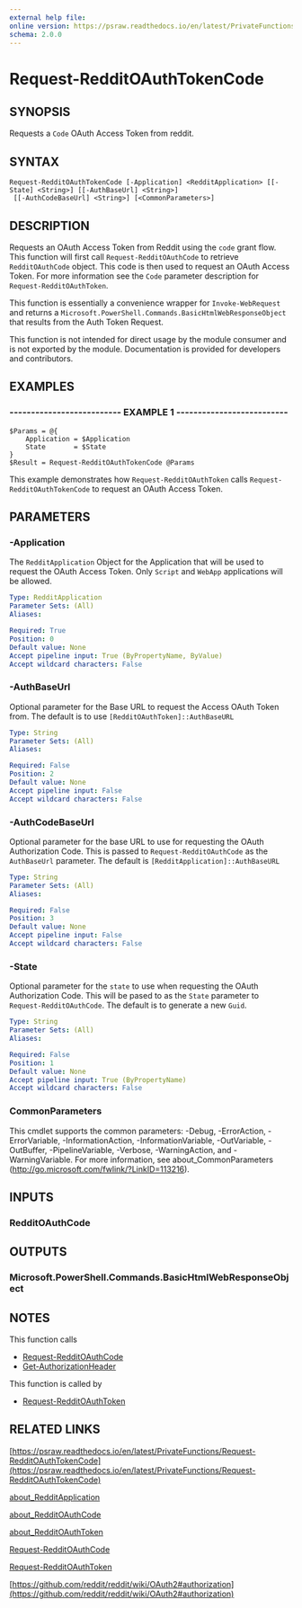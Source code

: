 ```yaml
---
external help file: 
online version: https://psraw.readthedocs.io/en/latest/PrivateFunctions/Request-RedditOAuthTokenCode
schema: 2.0.0
---
```


# Request-RedditOAuthTokenCode

## SYNOPSIS
Requests a `Code` OAuth Access Token from reddit.

## SYNTAX

```
Request-RedditOAuthTokenCode [-Application] <RedditApplication> [[-State] <String>] [[-AuthBaseUrl] <String>]
 [[-AuthCodeBaseUrl] <String>] [<CommonParameters>]
```

## DESCRIPTION
Requests an OAuth Access Token from Reddit using the `code` grant flow. This function will first call `Request-RedditOAuthCode` to retrieve `RedditOAuthCode` object. This code is then used to request an OAuth Access Token. For more information see the `Code` parameter description for `Request-RedditOAuthToken`.

This function is essentially a convenience wrapper for `Invoke-WebRequest` and returns a `Microsoft.PowerShell.Commands.BasicHtmlWebResponseObject` that results from the Auth Token Request.

This function is not intended for direct usage by the module consumer and is not exported by the module. Documentation is provided for developers and contributors.

## EXAMPLES

### -------------------------- EXAMPLE 1 --------------------------
```
$Params = @{
    Application = $Application
    State       = $State
}  
$Result = Request-RedditOAuthTokenCode @Params
```

This example demonstrates how `Request-RedditOAuthToken` calls `Request-RedditOAuthTokenCode` to request an OAuth Access Token.

## PARAMETERS

### -Application
The `RedditApplication` Object for the Application that will be used to request the OAuth Access Token. Only `Script` and `WebApp` applications will be allowed.

```yaml
Type: RedditApplication
Parameter Sets: (All)
Aliases: 

Required: True
Position: 0
Default value: None
Accept pipeline input: True (ByPropertyName, ByValue)
Accept wildcard characters: False
```

### -AuthBaseUrl
Optional parameter for the Base URL to request the Access OAuth Token from. The default is to use `[RedditOAuthToken]::AuthBaseURL`

```yaml
Type: String
Parameter Sets: (All)
Aliases: 

Required: False
Position: 2
Default value: None
Accept pipeline input: False
Accept wildcard characters: False
```

### -AuthCodeBaseUrl
Optional parameter for the base URL to use for requesting the OAuth Authorization Code. This is passed to `Request-RedditOAuthCode` as the `AuthBaseUrl` parameter. The default is `[RedditApplication]::AuthBaseURL`

```yaml
Type: String
Parameter Sets: (All)
Aliases: 

Required: False
Position: 3
Default value: None
Accept pipeline input: False
Accept wildcard characters: False
```

### -State
Optional parameter for the `state` to use when requesting the OAuth Authorization Code. This will be pased to as the `State` parameter to `Request-RedditOAuthCode`. The default is to generate a new `Guid`.

```yaml
Type: String
Parameter Sets: (All)
Aliases: 

Required: False
Position: 1
Default value: None
Accept pipeline input: True (ByPropertyName)
Accept wildcard characters: False
```

### CommonParameters
This cmdlet supports the common parameters: -Debug, -ErrorAction, -ErrorVariable, -InformationAction, -InformationVariable, -OutVariable, -OutBuffer, -PipelineVariable, -Verbose, -WarningAction, and -WarningVariable. For more information, see about_CommonParameters (http://go.microsoft.com/fwlink/?LinkID=113216).

## INPUTS

### RedditOAuthCode

## OUTPUTS

### Microsoft.PowerShell.Commands.BasicHtmlWebResponseObject

## NOTES
This function calls

* [Request-RedditOAuthCode](https://psraw.readthedocs.io/en/latest/PrivateFunctions/Request-RedditOAuthCode)
* [Get-AuthorizationHeader](https://psraw.readthedocs.io/en/latest/Module/Get-AuthorizationHeader)

This function is called by

* [Request-RedditOAuthToken](https://psraw.readthedocs.io/en/latest/Module/Request-RedditOAuthToken)

## RELATED LINKS

[https://psraw.readthedocs.io/en/latest/PrivateFunctions/Request-RedditOAuthTokenCode](https://psraw.readthedocs.io/en/latest/PrivateFunctions/Request-RedditOAuthTokenCode)

[about_RedditApplication](https://psraw.readthedocs.io/en/latest/Module/about_RedditApplication)

[about_RedditOAuthCode](https://psraw.readthedocs.io/en/latest/Module/about_RedditOAuthCode)

[about_RedditOAuthToken](https://psraw.readthedocs.io/en/latest/Module/about_RedditOAuthToken)

[Request-RedditOAuthCode](https://psraw.readthedocs.io/en/latest/PrivateFunctions/Request-RedditOAuthCode)

[Request-RedditOAuthToken](https://psraw.readthedocs.io/en/latest/Module/Request-RedditOAuthToken)

[https://github.com/reddit/reddit/wiki/OAuth2#authorization](https://github.com/reddit/reddit/wiki/OAuth2#authorization)
